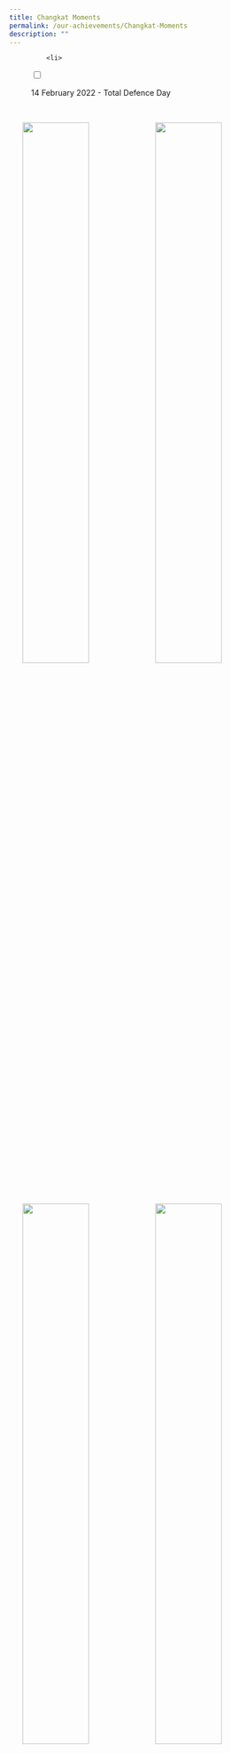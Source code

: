 ```yaml
---
title: Changkat Moments
permalink: /our-achievements/Changkat-Moments
description: ""
---
```

<ul class="jekyllcodex_accordion">
	
		  <li>

    <input type="checkbox" id="accordion1">

    <label for="accordion1">14 February 2022 - Total Defence Day</label>

    <div>
			<p><img src="/images/Total%20Defence%20Pix%202.jpeg" 
     style="width:50%;float:left"><img src="/images/Total%20Defence%20pix%203.jpeg" 
     style="width:50%"><img src="/images/Total%20Defence%20Pix%201.png" 
     style="width:50%;float:left"><img src="/images/Total%20Defence%20Pix%204.jpeg" 
     style="width:50%"></p>
			
			<li>

    <input type="checkbox" id="accordion2">

    <label for="accordion2">31 January 2022 - CNY Celebration</label>

    <div>
			
		<p><img src="/images/CNY%20Pix%203.jpeg" 
     style="width:50%;float:left"><img src="/images/CNY%20Pix%201.jpg" 
     style="width:50%"><img src="/images/CNY%20Pix%202.jpeg" 
     style="width:50%;float:left"><img src="/images/CNY%20Pix%204.jpeg" 
																			 style="width:50%"></p>
			
			<li>

    <input type="checkbox" id="accordion3">

    <label for="accordion3">4 January 2022 -  Kickstart 2022</label>

    <div>
		<p><img src="/images/IMG_1957.jpeg" 
     style="width:50%;float:left"><img src="/images/IMG_1898.jpeg" 
     style="width:50%"><img src="/images/IMG_1887.jpeg" 
     style="width:50%;float:left"><img src="/images/IMG_1913.jpeg" 
																			 style="width:50%"></p>
			
			<li>

    <input type="checkbox" id="accordion4">

    <label for="accordion4">28 October 2021 – Deepavali celebration </label>
			<div>
			<p><img src="/images/Deepavali%201.jpeg" 
     style="width:50%;float:left"><img src="/images/Deepavali%202.jpeg" 
     style="width:50%"><img src="/images/Deepavali%203.jpeg" 
     style="width:50%;float:left"><img src="/images/Deepavali%204.jpeg" style="width:50%"></p>
				
<li>

    <input type="checkbox" id="accordion5">

    <label for="accordion5">2 September 2021 - Teacher's Day Celebration</label>
			<div>
			<p><img src="/images/DSC04440.jpeg" 
     style="width:50%;float:left"><img src="/images/DSC04456.jpeg" 
     style="width:50%"><img src="/images/DSC04462.jpeg" 
     style="width:50%;float:left"><img src="/images/DSC04475.jpeg" style="width:50%"></p>
				
				<li>

    <input type="checkbox" id="accordion6">

    <label for="accordion6">29 October 2021 – Changkateer featured in RIA 89.7fm </label>
			<div>
			<p><img src="/images/RIA%20897FM.jpg" 
							style="width:50%"></p>
								
				<li>

    <input type="checkbox" id="accordion7">

    <label for="accordion7">6 August 2021 – National Day Celebrations</label>
				<div>
				<p><img src="/images/DSC04425.jpeg" 
     style="width:50%;float:left"><img src="/images/DSC04433.jpeg" 
     style="width:50%"><img src="/images/DSC04423.jpeg" 
     style="width:50%;float:left"><img src="/images/IMG_1420.jpeg" style="width:50%"></p>
					
					<li>

    <input type="checkbox" id="accordion8">

    <label for="accordion8">21 July 2021 – Racial Harmony Day</label>
				<div>
				<p><img src="/images/RHD1.jpeg" 
     style="width:50%;float:left"><img src="/images/RHD2.jpeg" style="width:50%"></p>

					<li>

    <input type="checkbox" id="accordion9">

    <label for="accordion9">6 August 2021 – National Day Celebrations</label>
				<div>
					<p>content</p>
					
					<li>

    <input type="checkbox" id="accordion10">

    <label for="accordion10">1 July 2021 - NCC Day</label>
				<div>
				<p>The NCC Day is observed on 1 July 2021 which coincides with Singapore Armed Forces (SAF) Day. The event commemorates the founding of the SAF on 1 July.<br>Congratulations to the following cadets from our school who will be receiving the Outstanding Cadet Award:<br>Master Sergeant Alfred Seetoh Xiao An from the NCC Air Boys<br>Master Sergeant Nur Natasha Binte Mohamed Riduwan from the NCC Air Girls</p>
					<p><img src="/images/Alfred%20Seeto.jpeg" 
     style="width:50%;float:left"><img src="/images/Nur%20Natasha.jpeg" 
     style="width:50%"><img src="/images/IMG_1184.jpeg" style="width:50%;float:left"><img src="/images/IMG_1185.jpeg" style="width:50%"></p>
					
					<li>

    <input type="checkbox" id="accordion11">

    <label for="accordion11">16 February 2021 - Total Defence Day</label>
				<div>
				<p>Changkateers commemorating Total Defence Week through games and insightful sharing sessions</p>
				<p><img src="/images/TDD2021-1.jpeg" 
     style="width:50%;float:left"><img src="/images/TDD2021-2.jpeg" 
     style="width:50%"><img src="/images/TDD2021-3.jpeg" style="width:50%;float:left"><img src="/images/TDD2021-4.jpeg" style="width:50%"><img src="/images/TDD2021-5.jpeg" style="width:50%;float:left"></p>
					
					<li>

    <input type="checkbox" id="accordion12">

    <label for="accordion12">11 February 2021 - Chinese New Year Celebration</label>
				<div>
					<p>Changkateers ushering in the Year of the Ox. 牛年大吉!</p>
					<p><img src="/images/DSC_0444.jpeg" 
     style="width:33%;float:left"><img src="/images/DSC_0477.jpeg" 
																			 style="width:33%;float:left"><img src="/images/DSC_0536.jpeg" style="width:33%"><img src="/images/IMG_0130.jpeg" style="width:50%"></p>
					
						<li>

    <input type="checkbox" id="accordion13">

    <label for="accordion13">8 February 2021- Mother Tongue Fortnight</label>
				<div>